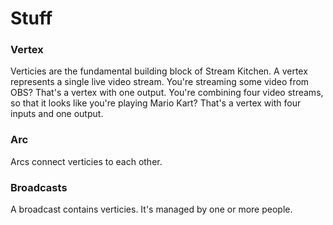 Stuff
=====

### Vertex

Verticies are the fundamental building block of Stream Kitchen. A vertex represents a single live 
video stream. You're streaming some video from OBS? That's a vertex with one output. You're 
combining four video streams, so that it looks like you're playing Mario Kart? That's a vertex 
with four inputs and one output. 

### Arc

Arcs connect verticies to each other.

### Broadcasts

A broadcast contains verticies. It's managed by one or more people. 
